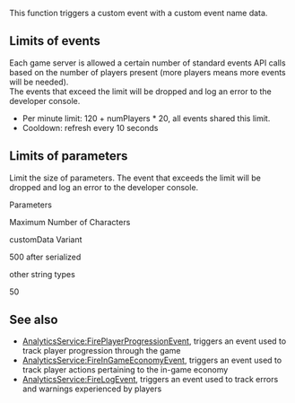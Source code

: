 This function triggers a custom event with a custom event name data.

Limits of events
----------------

Each game server is allowed a certain number of standard events API calls based on the number of players present (more players means more events will be needed).  
The events that exceed the limit will be dropped and log an error to the developer console.

*   Per minute limit: 120 + numPlayers \* 20, all events shared this limit.
*   Cooldown: refresh every 10 seconds

Limits of parameters
--------------------

Limit the size of parameters. The event that exceeds the limit will be dropped and log an error to the developer console.

Parameters

Maximum Number of Characters

customData Variant

500 after serialized

other string types

50

See also
--------

*   [AnalyticsService:FirePlayerProgressionEvent](https://developer.roblox.com/en-us/api-reference/function/AnalyticsService/FirePlayerProgressionEvent), triggers an event used to track player progression through the game
*   [AnalyticsService:FireInGameEconomyEvent](https://developer.roblox.com/en-us/api-reference/function/AnalyticsService/FireInGameEconomyEvent), triggers an event used to track player actions pertaining to the in-game economy
*   [AnalyticsService:FireLogEvent](https://developer.roblox.com/en-us/api-reference/function/AnalyticsService/FireLogEvent), triggers an event used to track errors and warnings experienced by players